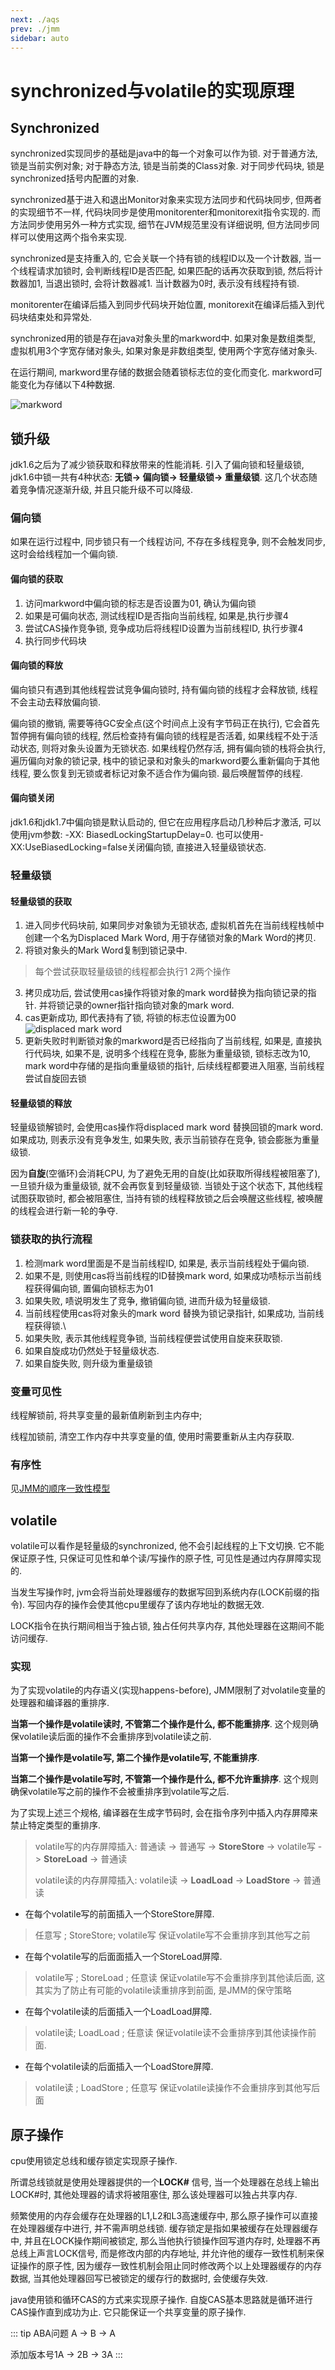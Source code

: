 ```yaml
---
next: ./aqs
prev: ./jmm
sidebar: auto
---
```


# synchronized与volatile的实现原理

## Synchronized

synchronized实现同步的基础是java中的每一个对象可以作为锁. 对于普通方法, 锁是当前实例对象; 对于静态方法, 锁是当前类的Class对象.
对于同步代码块, 锁是synchronized括号内配置的对象.

synchronized基于进入和退出Monitor对象来实现方法同步和代码块同步, 但两者的实现细节不一样, 代码块同步是使用monitorenter和monitorexit指令实现的. 
而方法同步使用另外一种方式实现, 细节在JVM规范里没有详细说明, 但方法同步同样可以使用这两个指令来实现. 

synchronized是支持重入的, 它会关联一个持有锁的线程ID以及一个计数器, 当一个线程请求加锁时, 会判断线程ID是否匹配, 如果匹配的话再次获取到锁,
然后将计数器加1, 当退出锁时, 会将计数器减1. 当计数器为0时, 表示没有线程持有锁.

monitorenter在编译后插入到同步代码块开始位置, monitorexit在编译后插入到代码块结束处和异常处. 

synchronized用的锁是存在java对象头里的markword中. 如果对象是数组类型, 虚拟机用3个字宽存储对象头, 如果对象是非数组类型, 使用两个字宽存储对象头.

在运行期间, markword里存储的数据会随着锁标志位的变化而变化. markword可能变化为存储以下4种数据.

![markword](../.vuepress/images/markword.png)  


## 锁升级
jdk1.6之后为了减少锁获取和释放带来的性能消耗. 引入了偏向锁和轻量级锁, jdk1.6中锁一共有4种状态: **无锁-> 偏向锁-> 轻量级锁-> 重量级锁**.
这几个状态随着竞争情况逐渐升级, 并且只能升级不可以降级.
### 偏向锁

如果在运行过程中, 同步锁只有一个线程访问, 不存在多线程竞争, 则不会触发同步, 这时会给线程加一个偏向锁. 

#### 偏向锁的获取

1. 访问markword中偏向锁的标志是否设置为01, 确认为偏向锁
2. 如果是可偏向状态, 测试线程ID是否指向当前线程, 如果是,执行步骤4
3. 尝试CAS操作竞争锁, 竞争成功后将线程ID设置为当前线程ID, 执行步骤4
4. 执行同步代码块

#### 偏向锁的释放

偏向锁只有遇到其他线程尝试竞争偏向锁时, 持有偏向锁的线程才会释放锁, 线程不会主动去释放偏向锁. 

偏向锁的撤销, 需要等待GC安全点(这个时间点上没有字节码正在执行), 它会首先暂停拥有偏向锁的线程, 然后检查持有偏向锁的线程是否活着, 如果线程不处于活动状态, 则将对象头设置为无锁状态.
如果线程仍然存活, 拥有偏向锁的栈将会执行, 遍历偏向对象的锁记录, 栈中的锁记录和对象头的markword要么重新偏向于其他线程, 要么恢复到无锁或者标记对象不适合作为偏向锁. 最后唤醒暂停的线程. 

#### 偏向锁关闭

jdk1.6和jdk1.7中偏向锁是默认启动的, 但它在应用程序启动几秒种后才激活, 可以使用jvm参数: -XX: BiasedLockingStartupDelay=0.
也可以使用-XX:UseBiasedLocking=false关闭偏向锁, 直接进入轻量级锁状态.

### 轻量级锁

#### 轻量级锁的获取

1. 进入同步代码块前, 如果同步对象锁为无锁状态, 虚拟机首先在当前线程栈帧中创建一个名为Displaced Mark Word, 用于存储锁对象的Mark Word的拷贝.
2. 将锁对象头的Mark Word复制到锁记录中.
> 每个尝试获取轻量级锁的线程都会执行1 2两个操作
3. 拷贝成功后, 尝试使用cas操作将锁对象的mark word替换为指向锁记录的指针. 并将锁记录的owner指针指向锁对象的mark word.
4. cas更新成功, 即代表持有了锁, 将锁的标志位设置为00
 ![displaced mark word](../.vuepress/images/displacedmarkword.png)
5. 更新失败时判断锁对象的markword是否已经指向了当前线程, 如果是, 直接执行代码块, 如果不是, 说明多个线程在竞争, 膨胀为重量级锁, 锁标志改为10,
mark word中存储的是指向重量级锁的指针, 后续线程都要进入阻塞, 当前线程尝试自旋回去锁

#### 轻量级锁的释放

轻量级锁解锁时, 会使用cas操作将displaced mark word 替换回锁的mark word. 如果成功, 则表示没有竞争发生, 如果失败, 表示当前锁存在竞争, 锁会膨胀为重量级锁.

因为**自旋**(空循环)会消耗CPU, 为了避免无用的自旋(比如获取所得线程被阻塞了), 一旦锁升级为重量级锁, 就不会再恢复到轻量级锁. 
当锁处于这个状态下, 其他线程试图获取锁时, 都会被阻塞住, 当持有锁的线程释放锁之后会唤醒这些线程, 被唤醒的线程会进行新一轮的争夺. 


### 锁获取的执行流程

1. 检测mark word里面是不是当前线程ID, 如果是, 表示当前线程处于偏向锁.
2. 如果不是, 则使用cas将当前线程的ID替换mark word, 如果成功啧标示当前线程获得偏向锁, 置偏向锁标志为01
3. 如果失败, 啧说明发生了竞争, 撤销偏向锁, 进而升级为轻量级锁.
4. 当前线程使用cas将对象头的mark word 替换为锁记录指针, 如果成功, 当前线程获得锁.\
5. 如果失败, 表示其他线程竞争锁, 当前线程便尝试使用自旋来获取锁.
6. 如果自旋成功仍然处于轻量级状态.
7. 如果自旋失败, 则升级为重量级锁

### 变量可见性

线程解锁前, 将共享变量的最新值刷新到主内存中;

线程加锁前, 清空工作内存中共享变量的值, 使用时需要重新从主内存获取.

### 有序性

见[JMM的顺序一致性模型](./jmm.md#jmm-seq-con)

## volatile

volatile可以看作是轻量级的synchronized, 他不会引起线程的上下文切换. 它不能保证原子性, 只保证可见性和单个读/写操作的原子性, 可见性是通过内存屏障实现的.

当发生写操作时, jvm会将当前处理器缓存的数据写回到系统内存(LOCK前缀的指令). 写回内存的操作会使其他cpu里缓存了该内存地址的数据无效. 

LOCK指令在执行期间相当于独占锁, 独占任何共享内存, 其他处理器在这期间不能访问缓存. 

### 实现

为了实现volatile的内存语义(实现happens-before), JMM限制了对volatile变量的处理器和编译器的重排序.

**当第一个操作是volatile读时, 不管第二个操作是什么, 都不能重排序**. 这个规则确保volatile读后面的操作不会重排序到volatile读之前.

**当第一个操作是volatile写, 第二个操作是volatile写, 不能重排序**.

**当第二个操作是volatile写时, 不管第一个操作是什么, 都不允许重排序**. 这个规则确保volatile写之前的操作不会被重排序到volatile写之后.

为了实现上述三个规格,  编译器在生成字节码时, 会在指令序列中插入内存屏障来禁止特定类型的重排序.  
>  volatile写的内存屏障插入: 普通读 -> 普通写 -> **StoreStore** -> volatile写 -> **StoreLoad** -> 普通读
>
>  volatile读的内存屏障插入: volatile读 -> **LoadLoad** -> **LoadStore** -> 普通读 
- 在每个volatile写的前面插入一个StoreStore屏障.
> 任意写 ; StoreStore; volatile写  保证volatile写不会重排序到其他写之前
- 在每个volatile写的后面面插入一个StoreLoad屏障.
> volatile写 ; StoreLoad ;  任意读 保证volatile写不会重排序到其他读后面, 这其实为了防止有可能的volatile读重排序到前面, 是JMM的保守策略
- 在每个volatile读的后面插入一个LoadLoad屏障.
> volatile读; LoadLoad ; 任意读 保证volatile读不会重排序到其他读操作前面. 
- 在每个volatile读的后面插入一个LoadStore屏障.
> volatile读 ; LoadStore ; 任意写 保证volatile读操作不会重排序到其他写后面

## 原子操作

cpu使用锁定总线和缓存锁定实现原子操作.

所谓总线锁就是使用处理器提供的一个**LOCK#** 信号, 当一个处理器在总线上输出LOCK#时, 其他处理器的请求将被阻塞住, 那么该处理器可以独占共享内存.

频繁使用的内存会缓存在处理器的L1,L2和L3高速缓存中, 那么原子操作可以直接在处理器缓存中进行, 并不需声明总线锁. 缓存锁定是指如果被缓存在处理器缓存中, 并且在LOCK操作期间被锁定,
那么当他执行锁操作回写道内存时, 处理器不再总线上声言LOCK信号, 而是修改内部的内存地址, 并允许他的缓存一致性机制来保证操作的原子性, 因为缓存一致性机制会阻止同时修改两个以上处理器缓存的内存数据, 
当其他处理器回写已被锁定的缓存行的数据时, 会使缓存失效.

java使用锁和循环CAS的方式来实现原子操作. 自旋CAS基本思路就是循环进行CAS操作直到成功为止. 它只能保证一个共享变量的原子操作.

::: tip ABA问题
A -> B -> A

添加版本号1A -> 2B -> 3A 
:::
